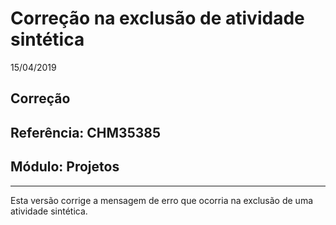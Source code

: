 # Correção na exclusão de atividade sintética
15/04/2019
## Correção
## Referência: CHM35385
## Módulo: Projetos
***

Esta versão corrige a mensagem de erro que ocorria na exclusão de uma atividade sintética.
